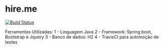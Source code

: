 # hire.me
[![Build Status](https://travis-ci.org/Joaoldx/hire.me.svg?branch=master)](https://travis-ci.org/Joaoldx/hire.me)

Ferramentas Utilizadas:
1 - Linguagem Java
2 - Framework: Spring boot, Bootstrap e Jquery
3 - Banco de dados: H2
4 - TravisCI para automoção de testes
